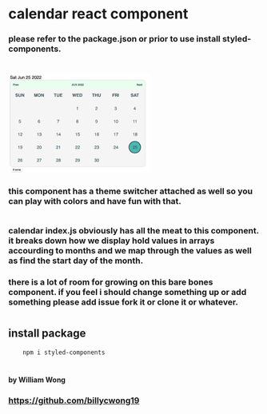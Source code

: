 # calendar react component

### please refer to the package.json or prior to use install styled-components.

#

<img src="./public/calendarscreenshot.png" height="200">

### this component has a theme switcher attached as well so you can play with colors and have fun with that. 

#

### calendar index.js obviously has all the meat to this component. it breaks down how we display hold values in arrays accourding to months and we map through the values as well as find the start day of the month. 

### there is a lot of room for growing on this bare bones component. if you feel i should change something up or add something please add issue fork it or clone it or whatever. 

#

## install package

        npm i styled-components


#

#### by William Wong
### https://github.com/billycwong19